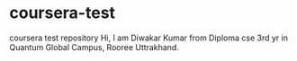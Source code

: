 # coursera-test
coursera test repository
Hi, 
   I am Diwakar Kumar from Diploma cse 3rd yr in Quantum Global Campus, Rooree Uttrakhand.

